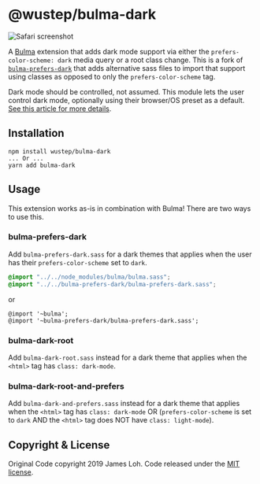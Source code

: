 # @wustep/bulma-dark

![Safari screenshot](.github/safari-screenshot.png)

A [Bulma](https://bulma.io) extension that adds dark mode support via either the `prefers-color-scheme: dark` media query or a root class change. This is a fork of [`bulma-prefers-dark`](https://github.com/jloh/bulma-prefers-dark) that adds alternative sass files to import that support using classes as opposed to only the `prefers-color-scheme` tag.

Dark mode should be controlled, not assumed. This module lets the user control dark mode, optionally using their browser/OS preset as a default. [See this article for more details](https://piccalil.li/tutorial/create-a-user-controlled-dark-or-light-mode/). 

## Installation

```
npm install wustep/bulma-dark
... Or ...
yarn add bulma-dark
```

## Usage 

This extension works as-is in combination with Bulma! There are two ways to use this.

### bulma-prefers-dark

Add `bulma-prefers-dark.sass` for a dark themes that applies when the user has their `prefers-color-scheme` set to `dark`.

```scss
@import "../../node_modules/bulma/bulma.sass";
@import "../../bulma-prefers-dark/bulma-prefers-dark.sass";
```

or 

```
@import '~bulma';
@import '~bulma-prefers-dark/bulma-prefers-dark.sass';
```

### bulma-dark-root

Add `bulma-dark-root.sass` instead for a dark theme that applies when the `<html>` tag has `class: dark-mode`.

### bulma-dark-root-and-prefers

Add `bulma-dark-and-prefers.sass` instead for a dark theme that applies when the `<html>` tag has `class: dark-mode` OR (`prefers-color-scheme` is set to `dark` AND the `<html>` tag does NOT have `class: light-mode`).

## Copyright & License

Original Code copyright 2019 James Loh. Code released under the [MIT license](LICENSE).
